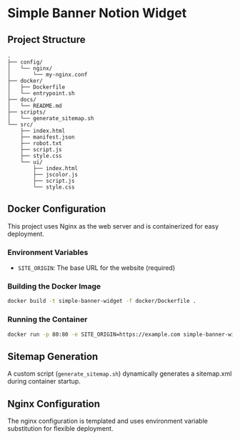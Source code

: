 # Simple Banner Notion Widget

## Project Structure

```
.
├── config/
│   └── nginx/
│       └── my-nginx.conf
├── docker/
│   ├── Dockerfile
│   └── entrypoint.sh
├── docs/
│   └── README.md
├── scripts/
│   └── generate_sitemap.sh
└── src/
    ├── index.html
    ├── manifest.json
    ├── robot.txt
    ├── script.js
    ├── style.css
    └── ui/
        ├── index.html
        ├── jscolor.js
        ├── script.js
        └── style.css
```

## Docker Configuration

This project uses Nginx as the web server and is containerized for easy deployment.

### Environment Variables

- `SITE_ORIGIN`: The base URL for the website (required)

### Building the Docker Image

```bash
docker build -t simple-banner-widget -f docker/Dockerfile .
```

### Running the Container

```bash
docker run -p 80:80 -e SITE_ORIGIN=https://example.com simple-banner-widget
```

## Sitemap Generation

A custom script (`generate_sitemap.sh`) dynamically generates a sitemap.xml during container startup.

## Nginx Configuration

The nginx configuration is templated and uses environment variable substitution for flexible deployment.
